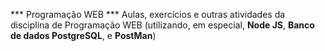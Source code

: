 *** Programação WEB ***
Aulas, exercícios e outras atividades da disciplina de Programação WEB (utilizando, em especial, __Node JS__, __Banco de dados PostgreSQL__, e __PostMan__)

